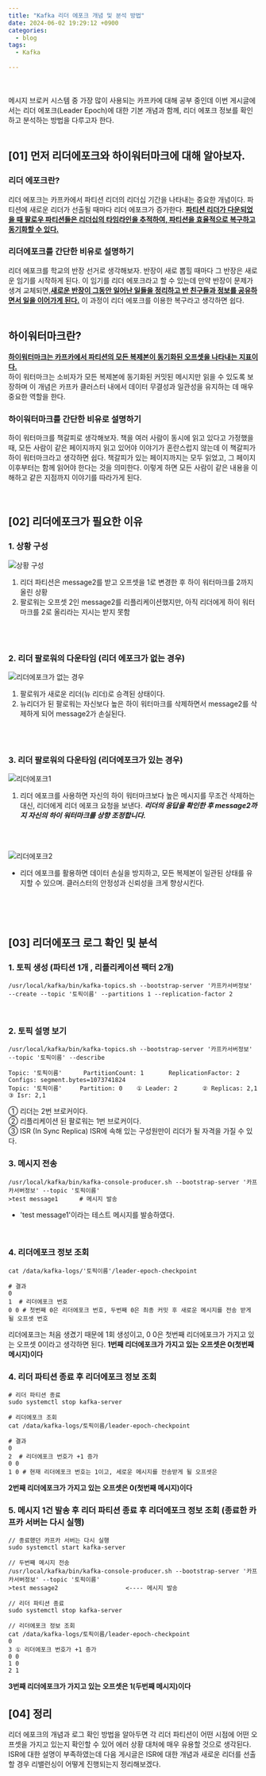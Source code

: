 ```yaml
---
title: "Kafka 리더 에포크 개념 및 분석 방법"
date: 2024-06-02 19:29:12 +0900
categories:
  - blog
tags:
  - Kafka
 
---
```

<br><br>
메시지 브로커 시스템 중 가장 많이 사용되는 카프카에 대해 공부 중인데 이번 게시글에서는 리더 에포크(Leader Epoch)에 대한 기본 개념과 함께, 리더 에포크 정보를 확인하고 분석하는 방법을 다루고자 한다.
<br><br>

## [01] 먼저 리더에포크와 하이워터마크에 대해 알아보자.

### 리더 에포크란? 
리더 에포크는 카프카에서 파티션 리더의 리더십 기간을 나타내는 중요한 개념이다. 파티션에 새로운 리더가 선출될 때마다 리더 에포크가 증가한다. 
**<u>파티션 리더가 다운되었을 때 팔로우 파티션들은 리더십의 타임라인을 추적하여, 파티션을 효율적으로 복구하고 동기화할 수 있다.</u>**
<br>

### 리더에포크를 간단한 비유로 설명하기
리더 에포크를 학교의 반장 선거로 생각해보자. 반장이 새로 뽑힐 때마다 그 반장은 새로운 임기를 시작하게 된다. 이 임기를 리더 에포크라고 할 수 있는데 만약 반장이 문제가 생겨 교체되면,**<u>새로운 반장이 그동안 일어난 일들을 정리하고 반 친구들과 정보를 공유하면서 일을 이어가게 된다.</u>** 이 과정이 리더 에포크를 이용한 복구라고 생각하면 쉽다.
<br>
<br>

## 하이워터마크란?
**<u>하이워터마크는 카프카에서 파티션의 모든 복제본이 동기화된 오프셋을 나타내는 지표이다.</u>**<br>
하이 워터마크는 소비자가 모든 복제본에 동기화된 커밋된 메시지만 읽을 수 있도록 보장하며 이 개념은 카프카 클러스터 내에서 데이터 무결성과 일관성을 유지하는 데 매우 중요한 역할을 한다.
<br>

### 하이워터마크를 간단한 비유로 설명하기
하이 워터마크를 책갈피로 생각해보자. 책을 여러 사람이 동시에 읽고 있다고 가정했을 때, 모든 사람이 같은 페이지까지 읽고 있어야 이야기가 혼란스럽지 않는데 이 책갈피가 하이 워터마크라고 생각하면 쉽다. 책갈피가 있는 페이지까지는 모두 읽었고, 그 페이지 이후부터는 함께 읽어야 한다는 것을 의미한다. 이렇게 하면 모든 사람이 같은 내용을 이해하고 같은 지점까지 이야기를 따라가게 된다.
<br>
<br>
<br>

## [02] 리더에포크가 필요한 이유

### 1. 상황 구성

![상황 구성](/assets/images/kafka/kafka-1.png)
1. 리더 파티션은 message2를 받고 오프셋을 1로 변경한 후 하이 워터마크를 2까지 올린 상황
2. 팔로워는 오프셋 2인 message2를 리플리케이션했지만, 아직 리더에게 하이 워터마크를 2로 올리라는 지시는 받지 못함
<br>
<br>

### 2. 리더 팔로워의 다운타임 (리더 에포크가 없는 경우)

![리더에포크가 없는 경우](/assets/images/kafka/kafka-2.png)
1. 팔로워가 새로운 리더(뉴 리더)로 승격된 상태이다. 
2. 뉴리더가 된 팔로워는 자신보다 높은 하이 워터마크를 삭제하면서 message2를 삭제하게 되어 message2가 손실된다.
<br>
<br>

### 3. 리더 팔로워의 다운타임 (리더에포크가 있는 경우)

![리더에포크1](/assets/images/kafka/kafka-3.png)
1. 리더 에포크를 사용하면 자신의 하이 워터마크보다 높은 메시지를 무조건 삭제하는 대신, 리더에게 리더 에포크 요청을 보낸다.
**_리더의 응답을 확인한 후 message2까지 자신의 하이 워터마크를 상향 조정합니다._**
<br>
<br>

![리더에포크2](/assets/images/kafka/kafka-4.png)
- 리더 에포크를 활용하면 데이터 손실을 방지하고, 모든 복제본이 일관된 상태를 유지할 수 있으며. 클러스터의 안정성과 신뢰성을 크게 향상시킨다.
<br>
<br>
<br>


## [03] 리더에포크 로그 확인 및 분석

### 1. 토픽 생성 (파티션 1개 , 리플리케이션 팩터 2개)
```
/usr/local/kafka/bin/kafka-topics.sh --bootstrap-server '카프카서버정보' --create --topic '토픽이름' --partitions 1 --replication-factor 2
```
<br>


### 2. 토픽 설명 보기
```
/usr/local/kafka/bin/kafka-topics.sh --bootstrap-server '카프카서버정보' --topic '토픽이름' --describe

Topic: '토픽이름'      PartitionCount: 1       ReplicationFactor: 2    Configs: segment.bytes=1073741824
Topic: '토픽이름'     Partition: 0    ① Leader: 2       ② Replicas: 2,1   ③ Isr: 2,1  
```
① 리더는 2번 브로커이다. <br>
② 리플리케이션 된 팔로워는 1번 브로커이다. <br>
③ ISR (In Sync Replica) ISR에 속해 있는 구성원만이 리더가 될 자격을 가질 수 있다. 
<br>


### 3. 메시지 전송
```
/usr/local/kafka/bin/kafka-console-producer.sh --bootstrap-server '카프카서버정보' --topic '토픽이름'
>test message1      # 메시지 발송
```
- 'test message1'이라는 테스트 메시지를 발송하였다.
<br>


### 4. 리더에포크 정보 조회
```
cat /data/kafka-logs/'토픽이름'/leader-epoch-checkpoint 

# 결과
0
1  # 리더에포크 번호
0 0 # 첫번째 0은 리더에포크 번호, 두번째 0은 최종 커밋 후 새로운 메시지를 전송 받게 될 오프셋 번호
```
리더에포크는 처음 생겼기 때문에 1회 생성이고, 0 0은 첫번째 리더에포크가 가지고 있는 오프셋 0이라고 생각하면 된다.
**1번째 리더에포크가 가지고 있는 오프셋은 0(첫번째 메시지)이다**
<br>

### 4. 리더 파티션 종료 후 리더에포크 정보 조회
```
# 리더 파티션 종료
sudo systemctl stop kafka-server

# 리더에포크 조회
cat /data/kafka-logs/토픽이름/leader-epoch-checkpoint 

# 결과
0
2  # 리더에포크 번호가 +1 증가
0 0 
1 0 # 현재 리더에포크 번호는 1이고, 세로운 메시지를 전송받게 될 오프셋은 
```
**2번째 리더에포크가 가지고 있는 오프셋은 0(첫번째 메시지)이다**
<br>

### 5. 메시지 1건 발송 후 리더 파티션 종료 후 리더에포크 정보 조회 (종료한 카프카 서버는 다시 실행)
```
// 종료했던 카프카 서버는 다시 실행
sudo systemctl start kafka-server

// 두번째 메시지 전송
/usr/local/kafka/bin/kafka-console-producer.sh --bootstrap-server '카프카서버정보' --topic '토픽이름'
>test message2                   <---- 메시지 발송

// 리더 파티션 종료
sudo systemctl stop kafka-server

// 리더에포크 정보 조회
cat /data/kafka-logs/토픽이름/leader-epoch-checkpoint 
0
3 ① 리더에포크 번호가 +1 증가
0 0 
1 0 
2 1
```
**3번째 리더에포크가 가지고 있는 오프셋은 1(두번째 메시지)이다**


## [04] 정리
리더 에포크의 개념과 로그 확인 방법을 알아두면 각 리더 파티션이 어떤 시점에 어떤 오프셋을 가지고 있는지 확인할 수 있어 에러 상황 대처에 매우 유용할 것으로 생각된다.
ISR에 대한 설명이 부족하였는데 다음 게시글은 ISR에 대한 개념과 새로운 리더를 선출할 경우 리밸런싱이 어떻게 진행되는지 정리해보겠다.





